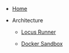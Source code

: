 
- [Home](/)

- Architecture

  - [Locus Runner](locus_runner.md)
  
  - [Docker Sandbox](docker_sandbox.md)
